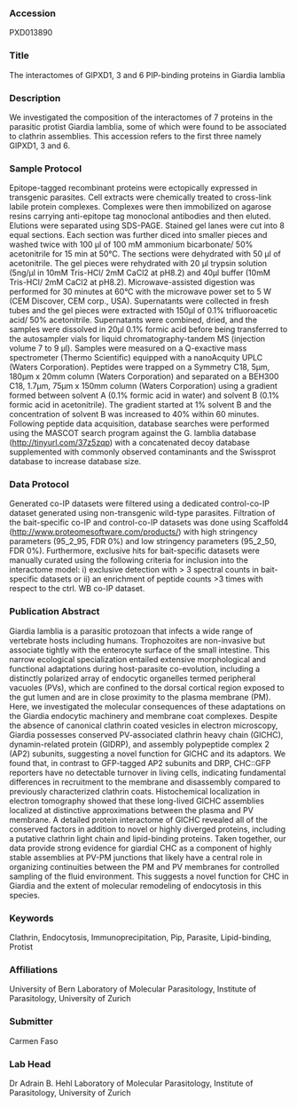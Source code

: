 ### Accession
PXD013890

### Title
The interactomes of GlPXD1, 3 and 6 PIP-binding proteins in Giardia lamblia

### Description
We investigated the composition of the interactomes of 7 proteins in the parasitic protist Giardia lamblia, some of which were found to be associated to clathrin assemblies. This accession refers to the first three namely GlPXD1, 3 and 6.

### Sample Protocol
Epitope-tagged recombinant proteins were ectopically expressed in transgenic parasites. Cell extracts were chemically treated to cross-link labile protein complexes. Complexes were then immobilized on agarose resins carrying anti-epitope tag monoclonal antibodies and then eluted. Elutions were separated using SDS-PAGE. Stained gel lanes were cut into 8 equal sections. Each section was further diced into smaller pieces and washed twice with 100 μl of 100 mM ammonium bicarbonate/ 50% acetonitrile for 15 min at 50°C. The sections were dehydrated with 50 μl of acetonitrile. The gel pieces were rehydrated with 20 μl trypsin solution (5ng/μl in 10mM Tris-HCl/ 2mM CaCl2 at pH8.2) and 40μl buffer (10mM Tris-HCl/ 2mM CaCl2 at pH8.2). Microwave-assisted digestion was performed for 30 minutes at 60°C with the microwave power set to 5 W (CEM Discover, CEM corp., USA). Supernatants were collected in fresh tubes and the gel pieces were extracted with 150μl of 0.1% trifluoroacetic acid/ 50% acetonitrile. Supernatants were combined, dried, and the samples were dissolved in 20μl 0.1% formic acid before being transferred to the autosampler vials for liquid chromatography-tandem MS (injection volume 7 to 9 μl). Samples were measured on a Q-exactive mass spectrometer (Thermo Scientific) equipped with a nanoAcquity UPLC (Waters Corporation). Peptides were trapped on a Symmetry C18, 5μm, 180μm x 20mm column (Waters Corporation) and separated on a BEH300 C18, 1.7μm, 75μm x 150mm column (Waters Corporation) using a gradient formed between solvent A (0.1% formic acid in water) and solvent B (0.1% formic acid in acetonitrile). The gradient started at 1% solvent B and the concentration of solvent B was increased to 40% within 60 minutes. Following peptide data acquisition, database searches were performed using the MASCOT search program against the G. lamblia database (http://tinyurl.com/37z5zqp) with a concatenated decoy database supplemented with commonly observed contaminants and the Swissprot database to increase database size.

### Data Protocol
Generated co-IP datasets were filtered using a dedicated control-co-IP dataset generated using non-transgenic wild-type parasites. Filtration of the bait-specific co-IP and control-co-IP datasets was done using Scaffold4 (http://www.proteomesoftware.com/products/) with high stringency parameters (95_2_95, FDR 0%) and low stringency parameters (95_2_50, FDR 0%). Furthermore, exclusive hits for bait-specific datasets were manually curated using the following criteria for inclusion into the interactome model: i) exclusive detection with > 3 spectral counts in bait-specific datasets or ii) an enrichment of peptide counts >3 times with respect to the ctrl. WB co-IP dataset.

### Publication Abstract
Giardia lamblia is a parasitic protozoan that infects a wide range of vertebrate hosts including humans. Trophozoites are non-invasive but associate tightly with the enterocyte surface of the small intestine. This narrow ecological specialization entailed extensive morphological and functional adaptations during host-parasite co-evolution, including a distinctly polarized array of endocytic organelles termed peripheral vacuoles (PVs), which are confined to the dorsal cortical region exposed to the gut lumen and are in close proximity to the plasma membrane (PM). Here, we investigated the molecular consequences of these adaptations on the Giardia endocytic machinery and membrane coat complexes. Despite the absence of canonical clathrin coated vesicles in electron microscopy, Giardia possesses conserved PV-associated clathrin heavy chain (GlCHC), dynamin-related protein (GlDRP), and assembly polypeptide complex 2 (AP2) subunits, suggesting a novel function for GlCHC and its adaptors. We found that, in contrast to GFP-tagged AP2 subunits and DRP, CHC::GFP reporters have no detectable turnover in living cells, indicating fundamental differences in recruitment to the membrane and disassembly compared to previously characterized clathrin coats. Histochemical localization in electron tomography showed that these long-lived GlCHC assemblies localized at distinctive approximations between the plasma and PV membrane. A detailed protein interactome of GlCHC revealed all of the conserved factors in addition to novel or highly diverged proteins, including a putative clathrin light chain and lipid-binding proteins. Taken together, our data provide strong evidence for giardial CHC as a component of highly stable assemblies at PV-PM junctions that likely have a central role in organizing continuities between the PM and PV membranes for controlled sampling of the fluid environment. This suggests a novel function for CHC in Giardia and the extent of molecular remodeling of endocytosis in this species.

### Keywords
Clathrin, Endocytosis, Immunoprecipitation, Pip, Parasite, Lipid-binding, Protist

### Affiliations
University of Bern
Laboratory of Molecular Parasitology, Institute of Parasitology, University of Zurich

### Submitter
Carmen Faso

### Lab Head
Dr Adrain B. Hehl
Laboratory of Molecular Parasitology, Institute of Parasitology, University of Zurich


